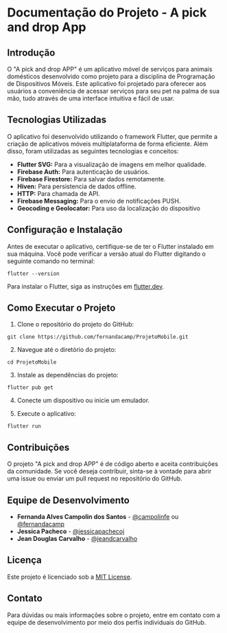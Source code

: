 # Documentação do Projeto - A pick and drop App

## Introdução
O "A pick and drop APP" é um aplicativo móvel de serviços para animais domésticos desenvolvido como projeto para a disciplina de Programação de Dispositivos Móveis. Este aplicativo foi projetado para oferecer aos usuários a conveniência de acessar serviços para seu pet na palma de sua mão, tudo através de uma interface intuitiva e fácil de usar.

## Tecnologias Utilizadas
O aplicativo foi desenvolvido utilizando o framework Flutter, que permite a criação de aplicativos móveis multiplataforma de forma eficiente. Além disso, foram utilizadas as seguintes tecnologias e conceitos:

- **Flutter SVG:** Para a visualização de imagens em melhor qualidade.
- **Firebase Auth:** Para autenticação de usuários.
- **Firebase Firestore:** Para salvar dados remotamente.
- **Hiven:** Para persistencia de dados offline.
- **HTTP:** Para chamada de API.
- **Firebase Messaging:** Para o envio de notificações PUSH.
- **Geocoding e Geolocator:** Para uso da localização do dispositivo

## Configuração e Instalação
Antes de executar o aplicativo, certifique-se de ter o Flutter instalado em sua máquina. Você pode verificar a versão atual do Flutter digitando o seguinte comando no terminal:

`flutter --version`

Para instalar o Flutter, siga as instruções em [flutter.dev](https://flutter.dev/docs/get-started/install).

## Como Executar o Projeto
1. Clone o repositório do projeto do GitHub:

`git clone https://github.com/fernandacamp/ProjetoMobile.git`

2. Navegue até o diretório do projeto:

`cd ProjetoMobile`

3. Instale as dependências do projeto:

`flutter pub get`

4. Conecte um dispositivo ou inicie um emulador.

5. Execute o aplicativo:

`flutter run`


## Contribuições
O projeto "A pick and drop APP" é de código aberto e aceita contribuições da comunidade. Se você deseja contribuir, sinta-se à vontade para abrir uma issue ou enviar um pull request no repositório do GitHub.

## Equipe de Desenvolvimento
- **Fernanda Alves Campolin dos Santos** - [@campolinfe](https://github.com/campolinfe) ou  [@fernandacamp](https://github.com/fernandacamp)
- **Jessica Pacheco** - [@jessicapachecoj](https://github.com/jessicapachecoj)
- **Jean Douglas Carvalho** - [@jeandcarvalho](https://github.com/jeandcarvalho)

## Licença
Este projeto é licenciado sob a [MIT License](https://opensource.org/licenses/MIT).

## Contato
Para dúvidas ou mais informações sobre o projeto, entre em contato com a equipe de desenvolvimento por meio dos perfis individuais do GitHub.
